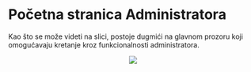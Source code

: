 # Početna stranica Administratora
Kao što se može videti na slici, postoje dugmići na glavnom prozoru koji omogućavaju kretanje kroz funkcionalnosti administratora. 
<p align="center">
  <img src="/images/admin-pocetna-stranica.png">
</p>
